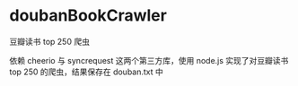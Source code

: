 # doubanBookCrawler
豆瓣读书 top 250 爬虫

依赖 cheerio 与 syncrequest 这两个第三方库，使用 node.js 实现了对豆瓣读书 top 250 的爬虫，结果保存在 douban.txt 中
